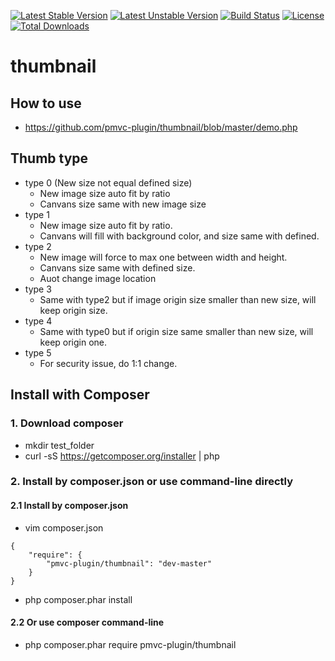 [![Latest Stable Version](https://poser.pugx.org/pmvc-plugin/thumbnail/v/stable)](https://packagist.org/packages/pmvc-plugin/thumbnail) 
[![Latest Unstable Version](https://poser.pugx.org/pmvc-plugin/thumbnail/v/unstable)](https://packagist.org/packages/pmvc-plugin/thumbnail) 
[![Build Status](https://travis-ci.org/pmvc-plugin/thumbnail.svg?branch=master)](https://travis-ci.org/pmvc-plugin/thumbnail)
[![License](https://poser.pugx.org/pmvc-plugin/thumbnail/license)](https://packagist.org/packages/pmvc-plugin/thumbnail)
[![Total Downloads](https://poser.pugx.org/pmvc-plugin/thumbnail/downloads)](https://packagist.org/packages/pmvc-plugin/thumbnail) 

thumbnail
===============

## How to use
   * https://github.com/pmvc-plugin/thumbnail/blob/master/demo.php

## Thumb type
   * type 0 (New size not equal defined size)
      * New image size auto fit by ratio
      * Canvans size same with new image size
   * type 1
      * New image size auto fit by ratio.
      * Canvans will fill with background color, and size same with defined.
   * type 2
      * New image will force to max one between width and height.
      * Canvans size same with defined size.
      * Auot change image location
   * type 3
      * Same with type2 but if image origin size smaller than new size, will keep origin size.
   * type 4
      * Same with type0 but if origin size same smaller than new size, will keep origin one.
   * type 5
      * For security issue, do 1:1 change. 


## Install with Composer
### 1. Download composer
   * mkdir test_folder
   * curl -sS https://getcomposer.org/installer | php

### 2. Install by composer.json or use command-line directly
#### 2.1 Install by composer.json
   * vim composer.json
```
{
    "require": {
        "pmvc-plugin/thumbnail": "dev-master"
    }
}
```
   * php composer.phar install

#### 2.2 Or use composer command-line
   * php composer.phar require pmvc-plugin/thumbnail


